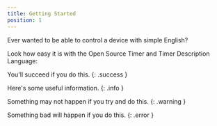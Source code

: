 ```yaml
---
title: Getting Started
position: 1
---
```


Ever wanted to be able to control a device with simple English?

Look how easy it is with the Open Source Timer and Timer Description Language:

You'll succeed if you do this.
{: .success }

Here's some useful information.
{: .info }

Something may not happen if you try and do this.
{: .warning }

Something bad will happen if you do this.
{: .error }

